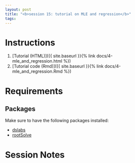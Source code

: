 ```yaml
---
layout: post
title: "<b>session 15: tutorial on MLE and regression</b>"
tags:
---
```


# Instructions

1. [Tutorial (HTML)]({{ site.baseurl }}{% link docs/4-mle_and_regression.html %})
2. [Tutorial code (Rmd)]({{ site.baseurl }}{% link docs/4-mle_and_regression.Rmd %})



# Requirements

## Packages

Make sure to have the following packages installed:

- [dslabs](https://cran.r-project.org/web/packages/dslabs/dslabs.pdf)
- [rootSolve](https://cran.r-project.org/web/packages/rootSolve/vignettes/rootSolve.pdf)


# Session Notes


